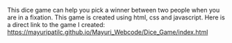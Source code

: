 This dice game can help you pick a winner between two people when you are in a fixation.
This game is created using html, css and javascript.
Here is a direct link to the game I created: https://mayuripatilc.github.io/Mayuri_Webcode/Dice_Game/index.html
